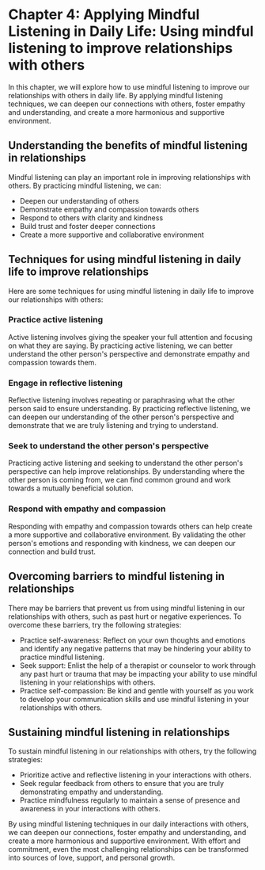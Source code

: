 Chapter 4: Applying Mindful Listening in Daily Life: Using mindful listening to improve relationships with others
=================================================================================================================

In this chapter, we will explore how to use mindful listening to improve our relationships with others in daily life. By applying mindful listening techniques, we can deepen our connections with others, foster empathy and understanding, and create a more harmonious and supportive environment.

Understanding the benefits of mindful listening in relationships
----------------------------------------------------------------

Mindful listening can play an important role in improving relationships with others. By practicing mindful listening, we can:

* Deepen our understanding of others
* Demonstrate empathy and compassion towards others
* Respond to others with clarity and kindness
* Build trust and foster deeper connections
* Create a more supportive and collaborative environment

Techniques for using mindful listening in daily life to improve relationships
-----------------------------------------------------------------------------

Here are some techniques for using mindful listening in daily life to improve our relationships with others:

### Practice active listening

Active listening involves giving the speaker your full attention and focusing on what they are saying. By practicing active listening, we can better understand the other person's perspective and demonstrate empathy and compassion towards them.

### Engage in reflective listening

Reflective listening involves repeating or paraphrasing what the other person said to ensure understanding. By practicing reflective listening, we can deepen our understanding of the other person's perspective and demonstrate that we are truly listening and trying to understand.

### Seek to understand the other person's perspective

Practicing active listening and seeking to understand the other person's perspective can help improve relationships. By understanding where the other person is coming from, we can find common ground and work towards a mutually beneficial solution.

### Respond with empathy and compassion

Responding with empathy and compassion towards others can help create a more supportive and collaborative environment. By validating the other person's emotions and responding with kindness, we can deepen our connection and build trust.

Overcoming barriers to mindful listening in relationships
---------------------------------------------------------

There may be barriers that prevent us from using mindful listening in our relationships with others, such as past hurt or negative experiences. To overcome these barriers, try the following strategies:

* Practice self-awareness: Reflect on your own thoughts and emotions and identify any negative patterns that may be hindering your ability to practice mindful listening.
* Seek support: Enlist the help of a therapist or counselor to work through any past hurt or trauma that may be impacting your ability to use mindful listening in your relationships with others.
* Practice self-compassion: Be kind and gentle with yourself as you work to develop your communication skills and use mindful listening in your relationships with others.

Sustaining mindful listening in relationships
---------------------------------------------

To sustain mindful listening in our relationships with others, try the following strategies:

* Prioritize active and reflective listening in your interactions with others.
* Seek regular feedback from others to ensure that you are truly demonstrating empathy and understanding.
* Practice mindfulness regularly to maintain a sense of presence and awareness in your interactions with others.

By using mindful listening techniques in our daily interactions with others, we can deepen our connections, foster empathy and understanding, and create a more harmonious and supportive environment. With effort and commitment, even the most challenging relationships can be transformed into sources of love, support, and personal growth.
